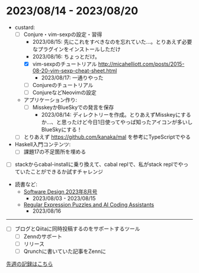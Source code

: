 # 2023/08/14 - 2023/08/20

- custard:
    - [ ] Conjure・vim-sexpの設定・習得
        - 2023/08/15: 先にこれをすべきなのを忘れていた...。とりあえず必要なプラグインをインストールしただけ
        - 2023/08/16: ちょっとだけ。
        - [x] vim-sexpのチュートリアル <http://micahelliott.com/posts/2015-08-20-vim-sexp-cheat-sheet.html>
            - 2023/08/17: 一通りやった
        - [ ] Conjureのチュートリアル
        - [ ] ConjureなどNeovimの設定
    - アプリケーション作り:
        - [ ] MisskeyかBlueSkyでの発言を保存
            - 2023/08/14: ディレクトリーを作成。とりあえずMisskeyにするか...、と思ったけど今日1日使ってやっぱ知ったアイコンが多いしBlueSkyにする！
    - [ ] とりあえず <https://github.com/kanaka/mal> を参考にTypeScriptでやる
- Haskell入門コンテンツ:
    - [ ] 課題17の不足箇所を埋める
- [ ] stackからcabal-installに乗り換えて、cabal replで、私がstack replでやっていたことができるか試すチャレンジ
- 読書など:
    - [Software Design 2023年8月号](https://gihyo.jp/magazine/SD/archive/2023/202308)
        - 2023/08/03 - 2023/08/15
    - [Regular Expression Puzzles and AI Coding Assistants](https://www.manning.com/books/regular-expression-puzzles-and-ai-coding-assistants)
        - 2023/08/16

------

- [ ] ブログとQiitaに同時投稿するのをサポートするツール
    - [ ] Zennのサポート
    - [ ] リリース
    - [ ] Qrunchに書いていた記事をZennに

[先週の記録はこちら](https://github.com/igrep/daily-commits/blob/465f2195abf8544fa9caeb434aa5bd1754b77d1e/yesterday.md)
